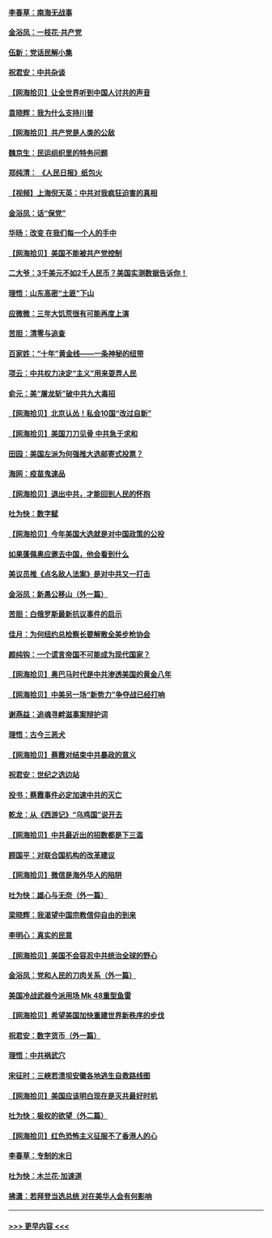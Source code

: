 #### [李春草：南海无战事](../pages/nsc993/n12371159.md?t=09011601) 
#### [金浴凤：一枝花·共产党](../pages/nsc993/n12368757.md?t=09011601) 
#### [伍新：党话民解小集](../pages/nsc993/n12366907.md?t=09011601) 
#### [祝君安：中共杂谈](../pages/nsc993/n12366076.md?t=09011601) 
#### [【网海拾贝】让全世界听到中国人讨共的声音](../pages/nsc993/n12365569.md?t=09011601) 
#### [袁晓辉：我为什么支持川普](../pages/nsc993/n12362670.md?t=09011601) 
#### [【网海拾贝】共产党是人类的公敌](../pages/nsc993/n12363182.md?t=09011601) 
#### [魏京生：民运组织里的特务问题](../pages/nsc993/n12363010.md?t=09011601) 
#### [郑纯清： 《人民日报》纸包火](../pages/nsc993/n12362706.md?t=09011601) 
#### [【视频】上海倪天英：中共对我疯狂迫害的真相](../pages/nsc993/n12356341.md?t=09011601) 
#### [金浴凤：话“保党”](../pages/nsc993/n12361867.md?t=09011601) 
#### [华旸：改变 在我们每一个人的手中](../pages/nsc993/n12361774.md?t=09011601) 
#### [【网海拾贝】美国不能被共产党控制](../pages/nsc993/n12360271.md?t=09011601) 
#### [二大爷：3千美元不如2千人民币？美国实测数据告诉你！](../pages/nsc993/n12358563.md?t=09011601) 
#### [理悟：山东高密“土匪”下山](../pages/nsc993/n12358535.md?t=09011601) 
#### [应微微：三年大饥荒很有可能再度上演](../pages/nsc993/n12358523.md?t=09011601) 
#### [苦胆：清零与追查](../pages/nsc993/n12358501.md?t=09011601) 
#### [百家姓：“十年”黄金线——一条神秘的纽带](../pages/nsc993/n12358319.md?t=09011601) 
#### [项云：中共权力决定“主义”用来耍弄人民](../pages/nsc993/n12358172.md?t=09011601) 
#### [俞元：美“屠龙斩”破中共九大毒招](../pages/nsc993/n12357822.md?t=09011601) 
#### [【网海拾贝】北京认怂！私会10国“改过自新”](../pages/nsc993/n12357784.md?t=09011601) 
#### [【网海拾贝】美国刀刀见骨 中共急于求和](../pages/nsc993/n12355511.md?t=09011601) 
#### [田园：美国左派为何强推大选邮寄式投票？](../pages/nsc993/n12352963.md?t=09011601) 
#### [海网：疫苗鬼速品](../pages/nsc993/n12354438.md?t=09011601) 
#### [【网海拾贝】退出中共，才能回到人民的怀抱](../pages/nsc993/n12352634.md?t=09011601) 
#### [吐为快：数字赋](../pages/nsc993/n12352317.md?t=09011601) 
#### [【网海拾贝】今年美国大选就是对中国政策的公投](../pages/nsc993/n12350973.md?t=09011601) 
#### [如果蓬佩奥应邀去中国，他会看到什么](../pages/nsc993/n12350945.md?t=09011601) 
#### [美议员推《点名敌人法案》是对中共又一打击](../pages/nsc993/n12350765.md?t=09011601) 
#### [金浴凤：新愚公移山（外一篇）](../pages/nsc993/n12350253.md?t=09011601) 
#### [苦胆：白俄罗斯最新抗议事件的启示](../pages/nsc993/n12349989.md?t=09011601) 
#### [佳月：为何纽约总检察长要解散全美步枪协会](../pages/nsc993/n12349939.md?t=09011601) 
#### [颜纯钩：一个谎言帝国不可能成为现代国家？](../pages/nsc993/n12349898.md?t=09011601) 
#### [【网海拾贝】奥巴马时代是中共渗透美国的黄金八年](../pages/nsc993/n12349284.md?t=09011601) 
#### [【网海拾贝】中美另一场“新势力”争夺战已经打响](../pages/nsc993/n12346998.md?t=09011601) 
#### [谢燕益：追魂寻衅滋事案辩护词](../pages/nsc993/n12346892.md?t=09011601) 
#### [理悟：古今三恶犬](../pages/nsc993/n12345190.md?t=09011601) 
#### [【网海拾贝】蔡霞对结束中共暴政的意义](../pages/nsc993/n12344263.md?t=09011601) 
#### [祝君安：世纪之选边站](../pages/nsc993/n12342382.md?t=09011601) 
#### [投书：蔡霞事件必定加速中共的灭亡](../pages/nsc993/n12341881.md?t=09011601) 
#### [乾龙：从《西游记》“乌鸡国”说开去](../pages/nsc993/n12341690.md?t=09011601) 
#### [【网海拾贝】中共最近出的招数都是下三滥](../pages/nsc993/n12341593.md?t=09011601) 
#### [顾国平：对联合国机构的改革建议](../pages/nsc993/n12339928.md?t=09011601) 
#### [【网海拾贝】微信是海外华人的陷阱](../pages/nsc993/n12338868.md?t=09011601) 
#### [吐为快：雄心与无奈（外一篇）](../pages/nsc993/n12338132.md?t=09011601) 
#### [梁晓辉：我渴望中国宗教信仰自由的到来](../pages/nsc993/n12336657.md?t=09011601) 
#### [李明心：真实的民意](../pages/nsc993/n12336089.md?t=09011601) 
#### [【网海拾贝】美国不会容忍中共统治全球的野心](../pages/nsc993/n12336063.md?t=09011601) 
#### [金浴凤：党和人民的刀肉关系（外一篇）](../pages/nsc993/n12335834.md?t=09011601) 
#### [美国冷战武器今派用场 Mk 48重型鱼雷](../pages/nsc993/n12335354.md?t=09011601) 
#### [【网海拾贝】希望美国加快重建世界新秩序的步伐](../pages/nsc993/n12334224.md?t=09011601) 
#### [祝君安：数字货币（外一篇）](../pages/nsc993/n12334186.md?t=09011601) 
#### [理悟：中共祸武穴](../pages/nsc993/n12333962.md?t=09011601) 
#### [宋征时：三峡若溃坝安徽各地逃生自救路线图](../pages/nsc993/n12332450.md?t=09011601) 
#### [【网海拾贝】美国应该明白现在是灭共最好时机](../pages/nsc993/n12332313.md?t=09011601) 
#### [吐为快：极权的欲望（外二篇）](../pages/nsc993/n12332089.md?t=09011601) 
#### [【网海拾贝】红色恐怖主义征服不了香港人的心](../pages/nsc993/n12329296.md?t=09011601) 
#### [李春草：专制的末日](../pages/nsc993/n12329079.md?t=09011601) 
#### [吐为快：木兰花‧加速道](../pages/nsc993/n12327366.md?t=09011601) 
#### [拂潇：若拜登当选总统 对在美华人会有何影响](../pages/nsc993/n12295996.md?t=09011601) 

----
#### [ >>> 更早内容 <<< ](../indexes/nsc993-earlier.md)
